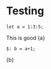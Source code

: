 <style>
    input {
        vertical-align: bottom;
    }
</style>

# Testing

```
let a = 1:3:5;
```

This is good {a}

```
$: b = a+1;
```

{b}

